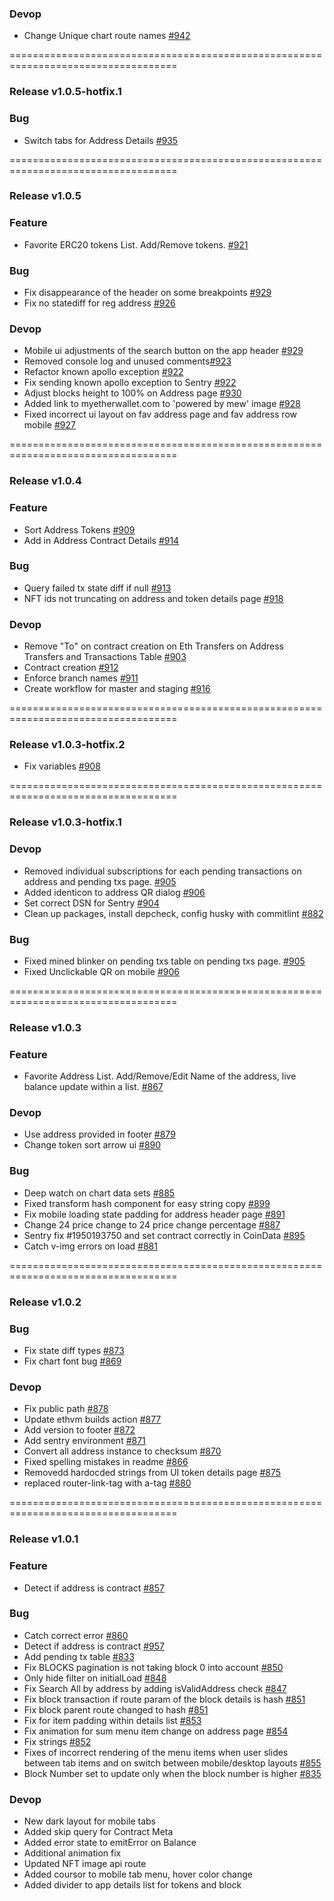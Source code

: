 ### Devop

- Change Unique chart route names [#942](https://github.com/EthVM/EthVM/pull/942)

===================================================================================

### Release v1.0.5-hotfix.1

### Bug

- Switch tabs for Address Details [#935](https://github.com/EthVM/EthVM/pull/935)

===================================================================================

### Release v1.0.5

### Feature

- Favorite ERC20 tokens List. Add/Remove tokens. [#921](https://github.com/EthVM/EthVM/pull/921)

### Bug

- Fix disappearance of the header on some breakpoints [#929](https://github.com/EthVM/EthVM/pull/929)
- Fix no statediff for reg address [#926](https://github.com/EthVM/EthVM/pull/926)

### Devop

- Mobile ui adjustments of the search button on the app header [#929](https://github.com/EthVM/EthVM/pull/929)
- Removed console log and unused comments[#923](https://github.com/EthVM/EthVM/pull/923)
- Refactor known apollo exception [#922](https://github.com/EthVM/EthVM/pull/922)
- Fix sending known apollo exception to Sentry [#922](https://github.com/EthVM/EthVM/pull/922)
- Adjust blocks height to 100% on Address page [#930](https://github.com/EthVM/EthVM/pull/930)
- Added link to myetherwallet.com to 'powered by mew' image [#928](https://github.com/EthVM/EthVM/pull/928)
- Fixed incorrect ui layout on fav address page and fav address row mobile [#927](https://github.com/EthVM/EthVM/pull/927)

===================================================================================

### Release v1.0.4

### Feature

- Sort Address Tokens [#909](https://github.com/EthVM/EthVM/pull/909)
- Add in Address Contract Details [#914](https://github.com/EthVM/EthVM/pull/914)

### Bug

- Query failed tx state diff if null [#913](https://github.com/EthVM/EthVM/pull/913)
- NFT ids not truncating on address and token details page [#918](https://github.com/EthVM/EthVM/pull/918)

### Devop

- Remove "To" on contract creation on Eth Transfers on Address Transfers and Transactions Table [#903](https://github.com/EthVM/EthVM/pull/903)
- Contract creation [#912](https://github.com/EthVM/EthVM/pull/912)
- Enforce branch names [#911](https://github.com/EthVM/EthVM/pull/911)
- Create workflow for master and staging [#916](https://github.com/EthVM/EthVM/pull/916)

===================================================================================

### Release v1.0.3-hotfix.2

- Fix variables [#908](https://github.com/EthVM/EthVM/pull/908)

===================================================================================

### Release v1.0.3-hotfix.1

### Devop

- Removed individual subscriptions for each pending transactions on address and pending txs page. [#905](https://github.com/EthVM/EthVM/pull/905)
- Added identicon to address QR dialog [#906](https://github.com/EthVM/EthVM/pull/906)
- Set correct DSN for Sentry [#904](https://github.com/EthVM/EthVM/pull/904)
- Clean up packages, install depcheck, config husky with commitlint [#882](https://github.com/EthVM/EthVM/pull/882)

### Bug

- Fixed mined blinker on pending txs table on pending txs page. [#905](https://github.com/EthVM/EthVM/pull/905)
- Fixed Unclickable QR on mobile [#906](https://github.com/EthVM/EthVM/pull/906)

===================================================================================

### Release v1.0.3

### Feature

- Favorite Address List. Add/Remove/Edit Name of the address, live balance update within a list. [#867](https://github.com/EthVM/EthVM/pull/867)

### Devop

- Use address provided in footer [#879](https://github.com/EthVM/EthVM/pull/879)
- Change token sort arrow ui [#890](https://github.com/EthVM/EthVM/pull/890)

### Bug

- Deep watch on chart data sets [#885](https://github.com/EthVM/EthVM/pull/885)
- Fixed transform hash component for easy string copy [#899](https://github.com/EthVM/EthVM/pull/899/commits/e63c11860e9b0a22d7cfecad80719c8787e2c42c)
- Fix mobile loading state padding for address header page [#891](https://github.com/EthVM/EthVM/pull/891)
- Change 24 price change to 24 price change percentage [#887](https://github.com/EthVM/EthVM/pull/887)
- Sentry fix #1950193750 and set contract correctly in CoinData [#895](https://github.com/EthVM/EthVM/pull/895)
- Catch v-img errors on load [#881](https://github.com/EthVM/EthVM/pull/881)

===================================================================================

### Release v1.0.2

### Bug

- Fix state diff types [#873](https://github.com/EthVM/EthVM/pull/873)
- Fix chart font bug [#869](https://github.com/EthVM/EthVM/pull/869)

### Devop

- Fix public path [#878](https://github.com/EthVM/EthVM/pull/878)
- Update ethvm builds action [#877](https://github.com/EthVM/EthVM/pull/877)
- Add version to footer [#872](https://github.com/EthVM/EthVM/pull/872)
- Add sentry environment [#871](https://github.com/EthVM/EthVM/pull/871)
- Convert all address instance to checksum [#870](https://github.com/EthVM/EthVM/pull/870)
- Fixed spelling mistakes in readme [#866](https://github.com/EthVM/EthVM/pull/866)
- Removedd hardocded strings from UI token details page [#875](https://github.com/EthVM/EthVM/pull/875)
- replaced router-link-tag with a-tag [#880](https://github.com/EthVM/EthVM/pull/880)

===================================================================================

### Release v1.0.1

### Feature

- Detect if address is contract [#857](https://github.com/EthVM/EthVM/pull/857)

### Bug

- Catch correct error [#860](https://github.com/EthVM/EthVM/pull/860)
- Detect if address is contract [#957](https://github.com/EthVM/EthVM/pull/957)
- Add pending tx table [#833](https://github.com/EthVM/EthVM/pull/833)
- Fix BLOCKS pagination is not taking block 0 into account [#850](https://github.com/EthVM/EthVM/pull/850)
- Only hide filter on initialLoad [#848](https://github.com/EthVM/EthVM/pull/848)
- Fix Search All by address by adding isValidAddress check [#847](https://github.com/EthVM/EthVM/pull/847)
- Fix block transaction if route param of the block details is hash [#851](https://github.com/EthVM/EthVM/pull/851)
- Fix block parent route changed to hash [#851](https://github.com/EthVM/EthVM/pull/851)
- Fix for item padding within details list [#853](https://github.com/EthVM/EthVM/pull/853)
- Fix animation for sum menu item change on address page [#854](https://github.com/EthVM/EthVM/pull/854)
- Fix strings [#852](https://github.com/EthVM/EthVM/pull/852)
- Fixes of incorrect rendering of the menu items when user slides between tab items and on switch between mobile/desktop layouts [#855](https://github.com/EthVM/EthVM/pull/855)
- Block Number set to update only when the block number is higher [#835](https://github.com/EthVM/EthVM/pull/835)

### Devop

- New dark layout for mobile tabs
- Added skip query for Contract Meta
- Added error state to emitError on Balance
- Additional animation fix
- Updated NFT image api route
- Added coursor to mobile tab menu, hover color change
- Added divider to app details list for tokens and block
